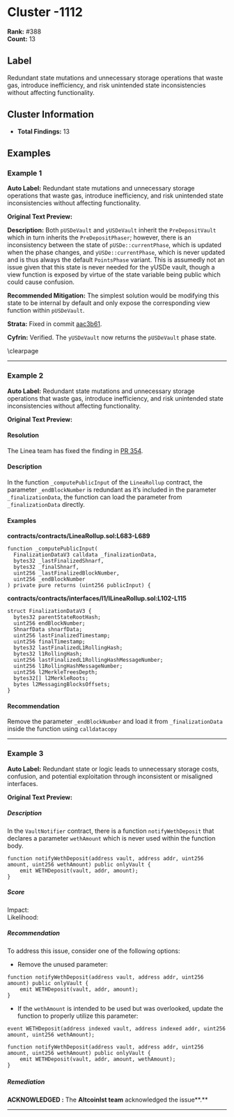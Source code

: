 # Cluster -1112

**Rank:** #388  
**Count:** 13  

## Label
Redundant state mutations and unnecessary storage operations that waste gas, introduce inefficiency, and risk unintended state inconsistencies without affecting functionality.

## Cluster Information
- **Total Findings:** 13

## Examples

### Example 1

**Auto Label:** Redundant state mutations and unnecessary storage operations that waste gas, introduce inefficiency, and risk unintended state inconsistencies without affecting functionality.  

**Original Text Preview:**

**Description:** Both `pUSDeVault` and `yUSDeVault` inherit the `PreDepositVault` which in turn inherits the `PreDepositPhaser`; however, there is an inconsistency between the state of `pUSDe::currentPhase`, which is updated when the phase changes, and `yUSDe::currentPhase`, which is never updated and is thus always the default `PointsPhase` variant. This is assumedly not an issue given that this state is never needed for the yUSDe vault, though a view function is exposed by virtue of the state variable being public which could cause confusion.

**Recommended Mitigation:** The simplest solution would be modifying this state to be internal by default and only expose the corresponding view function within `pUSDeVault`.

**Strata:** Fixed in commit [aac3b61](https://github.com/Strata-Money/contracts/commit/aac3b617084fb5a06b29728a9f52e5884b062b6a).

**Cyfrin:** Verified. The `yUSDeVault` now returns the `pUSDeVault` phase state.

\clearpage

---
### Example 2

**Auto Label:** Redundant state mutations and unnecessary storage operations that waste gas, introduce inefficiency, and risk unintended state inconsistencies without affecting functionality.  

**Original Text Preview:**

#### Resolution

The Linea team has fixed the finding in [PR 354](https://github.com/Consensys/linea-monorepo/pull/354).


#### Description

In the function `_computePublicInput` of the `LineaRollup` contract, the parameter `_endBlockNumber` is redundant as it’s included in the parameter `_finalizationData`, the function can load the parameter from `_finalizationData` directly.

#### Examples

**contracts/contracts/LineaRollup.sol:L683-L689**

```
function _computePublicInput(
  FinalizationDataV3 calldata _finalizationData,
  bytes32 _lastFinalizedShnarf,
  bytes32 _finalShnarf,
  uint256 _lastFinalizedBlockNumber,
  uint256 _endBlockNumber
) private pure returns (uint256 publicInput) {

```

**contracts/contracts/interfaces/l1/ILineaRollup.sol:L102-L115**

```
struct FinalizationDataV3 {
  bytes32 parentStateRootHash;
  uint256 endBlockNumber;
  ShnarfData shnarfData;
  uint256 lastFinalizedTimestamp;
  uint256 finalTimestamp;
  bytes32 lastFinalizedL1RollingHash;
  bytes32 l1RollingHash;
  uint256 lastFinalizedL1RollingHashMessageNumber;
  uint256 l1RollingHashMessageNumber;
  uint256 l2MerkleTreesDepth;
  bytes32[] l2MerkleRoots;
  bytes l2MessagingBlocksOffsets;
}

```
#### Recommendation

Remove the parameter `_endBlockNumber` and load it from `_finalizationData` inside the function using `calldatacopy`

---
### Example 3

**Auto Label:** Redundant state or logic leads to unnecessary storage costs, confusion, and potential exploitation through inconsistent or misaligned interfaces.  

**Original Text Preview:**

##### Description

In the `VaultNotifier` contract, there is a function `notifyWethDeposit` that declares a parameter `wethAmount` which is never used within the function body.

```
function notifyWethDeposit(address vault, address addr, uint256 amount, uint256 wethAmount) public onlyVault {
    emit WETHDeposit(vault, addr, amount);
}
```

##### Score

Impact:   
Likelihood:

##### Recommendation

To address this issue, consider one of the following options:

* Remove the unused parameter:

```
function notifyWethDeposit(address vault, address addr, uint256 amount) public onlyVault {
    emit WETHDeposit(vault, addr, amount);
}
```

* If the `wethAmount` is intended to be used but was overlooked, update the function to properly utilize this parameter:

```
event WETHDeposit(address indexed vault, address indexed addr, uint256 amount, uint256 wethAmount);

function notifyWethDeposit(address vault, address addr, uint256 amount, uint256 wethAmount) public onlyVault {
    emit WETHDeposit(vault, addr, amount, wethAmount);
}
```

  

###

##### Remediation

**ACKNOWLEDGED :** The **AltcoinIst team** acknowledged the issue**.**

---
